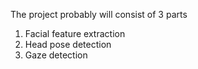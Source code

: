 The project probably will consist of 3 parts

  1. Facial feature extraction
  1. Head pose detection
  1. Gaze detection